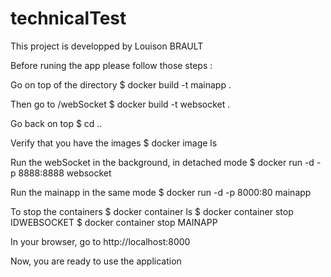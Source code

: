 # technicalTest

This project is developped by Louison BRAULT

Before runing the app please follow those steps :

Go on top of the directory 
$ docker build -t mainapp .

Then go to /webSocket
$ docker build -t websocket .

Go back on top 
$ cd ..

Verify that you have the images 
$ docker image ls

Run the webSocket in the background, in detached mode
$ docker run -d -p 8888:8888 websocket

Run the mainapp in the same mode 
$ docker run -d -p 8000:80 mainapp

To stop the containers 
$ docker container ls
$ docker container stop IDWEBSOCKET
$ docker container stop MAINAPP

In your browser, go to http://localhost:8000

Now, you are ready to use the application
